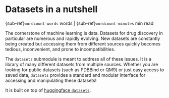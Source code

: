 # Datasets in a nutshell

{sub-ref}`wordcount-words` words | {sub-ref}`wordcount-minutes` min read

The cornerstone of machine learning is data. Datasets for drug discovery in particular are numerous and rapidly evolving.
New datasets are constantly being created but accessing them from different sources quickly becomes tedious, inconvenient,
and prone to incompatibilities.

The ``datasets`` submodule is meant to address all of these issues. It is a library of many different datasets from
multiple sources. Whether you are looking for public datasets (such as PDBBind or QM9) or just easy access to saved data,
``datasets`` provides a standard and modular interface for accessing and manipulating these datasets!

It is built on top of [huggingface ``datasets``](https://huggingface.co/docs/datasets/index).